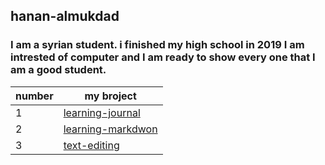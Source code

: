 ## hanan-almukdad
### I am a syrian student. i finished my high school in 2019 I am  intrested of computer and I am ready to show every one that I am a good student.
 number | my broject
------------- | --------------
1 |  [learning-journal](https://hanan-almukdad.github.io/learning-journal/)
2 | [learning-markdwon](https://hanan-almukdad.github.io/learning-journal/learning-markdwon)
3 | [text-editing](https://hanan-almukdad.github.io/learning-journal/text-editing)



